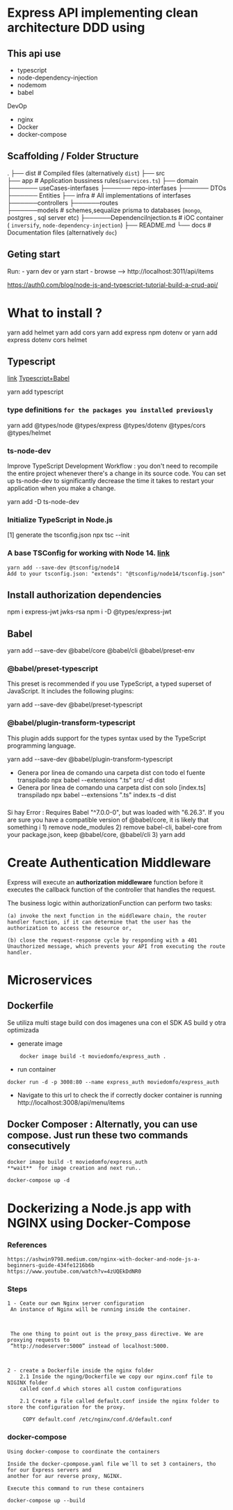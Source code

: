 # Express API implementing clean architecture DDD using

## This api use

- typescript
- node-dependency-injection
- nodemom
- babel

DevOp

- nginx
- Docker
- docker-compose

## Scaffolding / Folder Structure
  .
  ├── dist                        # Compiled files (alternatively `dist`)
  ├── src  
  ├── app                         # Application bussiness rules(`saervices.ts`)
  ├── domain
  ├────── useCases-interfases
  ├────── repo-interfases
  ├────── DTOs
  ├────── Entities
  ├── infra                              # All implementations of interfases
  ├──────controllers
  ├──────routes  
  ├──────models                          # schemes,sequalize prisma to databases (`mongo`, postgres , sql server etc)
  ├──────DependenciInjection.ts          # iOC container ( `inversify`, `node-dependency-injection`)
  ├── README.md
  └── docs                               # Documentation files (alternatively `doc`)

## Geting start

Run: - yarn dev or yarn start - browse --> http://localhost:3011/api/items

https://auth0.com/blog/node-js-and-typescript-tutorial-build-a-crud-api/

# What to install ?

yarn add helmet
yarn add cors
yarn add express
npm dotenv
or
yarn add express dotenv cors helmet

## Typescript

[link](https://github.com/tsconfig/bases/)
[Typescript+Babel](https://lemoncode.net/lemoncode-blog/2020/12/29/nodejs-typescript)

yarn add typescript

### type definitions `for the packages you installed previously`

yarn add @types/node @types/express @types/dotenv @types/cors @types/helmet

### ts-node-dev

Improve TypeScript Development Workflow : you don't need to recompile the entire project whenever there's a change in its source code. You can set up ts-node-dev to significantly decrease the time it takes to restart your application when you make a change.

yarn add -D ts-node-dev

### Initialize TypeScript in Node.js

[1] generate the tsconfig.json
npx tsc --init

### A base TSConfig for working with Node 14. [link](https://github.com/tsconfig/bases/)

    yarn add --save-dev @tsconfig/node14
    Add to your tsconfig.json: "extends": "@tsconfig/node14/tsconfig.json"

## Install authorization dependencies

npm i express-jwt jwks-rsa
npm i -D @types/express-jwt

## Babel

yarn add --save-dev @babel/core @babel/cli @babel/preset-env

### @babel/preset-typescript

This preset is recommended if you use TypeScript, a typed superset of JavaScript. It includes the following plugins:

yarn add --save-dev @babel/preset-typescript

### @babel/plugin-transform-typescript

This plugin adds support for the types syntax used by the TypeScript programming language.

yarn add --save-dev @babel/plugin-transform-typescript

- Genera por linea de comando una carpeta dist con todo el fuente transpilado
  npx babel --extensions ".ts" src/ -d dist
- Genera por linea de comando una carpeta dist con solo [index.ts] transpilado
  npx babel --extensions ".ts" index.ts -d dist

###

Si hay Error : Requires Babel "^7.0.0-0", but was loaded with "6.26.3". If you are sure you have a compatible version of @babel/core, it is likely that something i 1) remove node_modules 2) remove babel-cli, babel-core from your package.json, keep @babel/core, @babel/cli 3) yarn add

# Create Authentication Middleware

Express will execute an **authorization middleware** function before it executes the callback function of the controller that handles the request.

The business logic within authorizationFunction can perform two tasks:

    (a) invoke the next function in the middleware chain, the router handler function, if it can determine that the user has the authorization to access the resource or,

    (b) close the request-response cycle by responding with a 401 Unauthorized message, which prevents your API from executing the route handler.

# Microservices

## Dockerfile

Se utiliza multi stage build con dos imagenes una con el SDK AS build y otra optimizada

- generate image

```
    docker image build -t moviedomfo/express_auth .
```

- run container

```
docker run -d -p 3008:80 --name express_auth moviedomfo/express_auth
```

- Navigate to this url to check the if correctly docker container is running
  http://localhost:3008/api/menu/items

## Docker Composer : Alternatly, you can use compose. Just run these two commands consecutively

```
docker image build -t moviedomfo/express_auth
**wait**  for image creation and next run..

docker-compose up -d
```

# Dockerizing a Node.js app with NGINX using Docker-Compose

### References

    https://ashwin9798.medium.com/nginx-with-docker-and-node-js-a-beginners-guide-434fe1216b6b
    https://www.youtube.com/watch?v=4zUQEkDdNR0

### Steps

    1 - Ceate our own Nginx server configuration
     An instance of Nginx will be running inside the container.



     The one thing to point out is the proxy_pass directive. We are proxying requests to
     “http://nodeserver:5000” instead of localhost:5000.



    2 - create a Dockerfile inside the nginx folder
        2.1 Inside the nging/Dockerfile we copy our nginx.conf file to NIGINX folder
        called conf.d which stores all custom configurations

        2.1 Create a file called default.conf inside the nginx folder to store the configuration for the proxy.

         COPY default.conf /etc/nginx/conf.d/default.conf

### docker-compose

    Using docker-compose to coordinate the containers

    Inside the docker-cpompose.yaml file we´ll to set 3 containers, tho for our Express servers and
    another for aur reverse proxy, NGINX.

    Execute this command to run these containers

    docker-compose up --build
